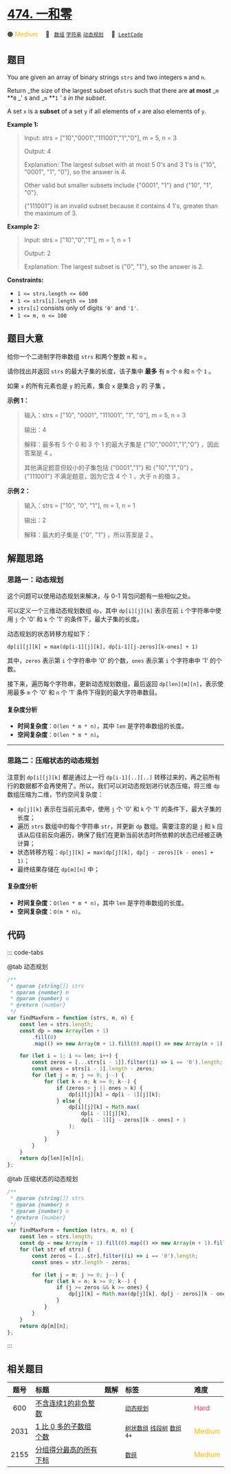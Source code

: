 # [474. 一和零](https://leetcode.com/problems/ones-and-zeroes)

🟠 <font color=#ffb800>Medium</font>&emsp; 🔖&ensp; [`数组`](/tag/array.md) [`字符串`](/tag/string.md) [`动态规划`](/tag/dynamic-programming.md)&emsp; 🔗&ensp;[`LeetCode`](https://leetcode.com/problems/ones-and-zeroes)

## 题目

You are given an array of binary strings `strs` and two integers `m` and `n`.

Return _the size of the largest subset of`strs` such that there are **at
most** _`m` **`0` _' s and _`n` **`1` _' s in the subset_.

A set `x` is a **subset** of a set `y` if all elements of `x` are also
elements of `y`.

**Example 1:**

> Input: strs = ["10","0001","111001","1","0"], m = 5, n = 3
>
> Output: 4
>
> Explanation: The largest subset with at most 5 0's and 3 1's is {"10", "0001", "1", "0"}, so the answer is 4.
>
> Other valid but smaller subsets include {"0001", "1"} and {"10", "1", "0"}.
>
> {"111001"} is an invalid subset because it contains 4 1's, greater than the maximum of 3.

**Example 2:**

> Input: strs = ["10","0","1"], m = 1, n = 1
>
> Output: 2
>
> Explanation: The largest subset is {"0", "1"}, so the answer is 2.

**Constraints:**

- `1 <= strs.length <= 600`
- `1 <= strs[i].length <= 100`
- `strs[i]` consists only of digits `'0'` and `'1'`.
- `1 <= m, n <= 100`

## 题目大意

给你一个二进制字符串数组 `strs` 和两个整数 `m` 和 `n` 。

请你找出并返回 `strs` 的最大子集的长度，该子集中 **最多** 有 `m` 个 `0` 和 `n` 个 `1` 。

如果 `x` 的所有元素也是 `y` 的元素，集合 `x` 是集合 `y` 的 子集 。

**示例 1：**

> 输入：strs = ["10", "0001", "111001", "1", "0"], m = 5, n = 3
>
> 输出：4
>
> 解释：最多有 5 个 0 和 3 个 1 的最大子集是 {"10","0001","1","0"} ，因此答案是 4 。
>
> 其他满足题意但较小的子集包括 {"0001","1"} 和 {"10","1","0"} 。{"111001"} 不满足题意，因为它含 4 个 1 ，大于 n 的值 3 。

**示例 2：**

> 输入：strs = ["10", "0", "1"], m = 1, n = 1
>
> 输出：2
>
> 解释：最大的子集是 {"0", "1"} ，所以答案是 2 。

## 解题思路

### 思路一：动态规划

这个问题可以使用动态规划来解决，与 0-1 背包问题有一些相似之处。

可以定义一个三维动态规划数组 `dp`，其中 `dp[i][j][k]` 表示在前 `i` 个字符串中使用 `j` 个 '0' 和 `k` 个 '1' 的条件下，最大子集的长度。

动态规划的状态转移方程如下：

`dp[i][j][k] = max(dp[i-1][j][k], dp[i-1][j-zeros][k-ones] + 1)`

其中，`zeros` 表示第 `i` 个字符串中 '0' 的个数，`ones` 表示第 `i` 个字符串中 '1' 的个数。

接下来，遍历每个字符串，更新动态规划数组，最后返回 `dp[len][m][n]`，表示使用最多 `m` 个 '0' 和 `n` 个 '1' 条件下得到的最大字符串数目。

#### 复杂度分析

- **时间复杂度**：`O(len * m * n)`，其中 `len` 是字符串数组的长度。
- **空间复杂度**：`O(len * m * n)`。

---

### 思路二：压缩状态的动态规划

注意到 `dp[i][j][k]` 都是通过上一行 `dp[i-1][..][..]` 转移过来的，再之前所有行的数据都不会再使用了。所以，我们可以对动态规划进行状态压缩，将三维 `dp` 数组压缩为二维，节约空间复杂度：

- `dp[j][k]` 表示在当前元素中，使用 `j` 个 '0' 和 `k` 个 '1' 的条件下，最大子集的长度；
- 遍历 `strs` 数组中的每个字符串 `str`，并更新 `dp` 数组。需要注意的是 `j` 和 `k` 应该从后往前反向遍历，确保了我们在更新当前状态时所依赖的状态已经被正确计算；
- 状态转移方程：`dp[j][k] = max(dp[j][k], dp[j - zeros][k - ones] + 1)`；
- 最终结果存储在 `dp[m][n]` 中；

#### 复杂度分析

- **时间复杂度**：`O(len * m * n)`，其中 `len` 是字符串数组的长度。
- **空间复杂度**：`O(m * n)`。

## 代码

::: code-tabs

@tab 动态规划

```javascript
/**
 * @param {string[]} strs
 * @param {number} m
 * @param {number} n
 * @return {number}
 */
var findMaxForm = function (strs, m, n) {
	const len = strs.length;
	const dp = new Array(len + 1)
		.fill(0)
		.map(() => new Array(m + 1).fill(0).map(() => new Array(n + 1).fill(0)));

	for (let i = 1; i <= len; i++) {
		const zeros = [...strs[i - 1]].filter((i) => i == '0').length;
		const ones = strs[i - 1].length - zeros;
		for (let j = m; j >= 0; j--) {
			for (let k = n; k >= 0; k--) {
				if (zeros > j || ones > k) {
					dp[i][j][k] = dp[i - 1][j][k];
				} else {
					dp[i][j][k] = Math.max(
						dp[i - 1][j][k],
						dp[i - 1][j - zeros][k - ones] + 1
					);
				}
			}
		}
	}
	return dp[len][m][n];
};
```

@tab 压缩状态的动态规划

```javascript
/**
 * @param {string[]} strs
 * @param {number} m
 * @param {number} n
 * @return {number}
 */
var findMaxForm = function (strs, m, n) {
	const len = strs.length;
	const dp = new Array(m + 1).fill(0).map(() => new Array(n + 1).fill(0));
	for (let str of strs) {
		const zeros = [...str].filter((i) => i == '0').length;
		const ones = str.length - zeros;

		for (let j = m; j >= 0; j--) {
			for (let k = n; k >= 0; k--) {
				if (j >= zeros && k >= ones) {
					dp[j][k] = Math.max(dp[j][k], dp[j - zeros][k - ones] + 1);
				}
			}
		}
	}
	return dp[m][n];
};
```

:::

## 相关题目

<!-- prettier-ignore -->
| 题号 | 标题 | 题解 | 标签 | 难度 |
| :------: | :------ | :------: | :------ | :------ |
| 600 | [不含连续1的非负整数](https://leetcode.com/problems/non-negative-integers-without-consecutive-ones) |  |  [`动态规划`](/tag/dynamic-programming.md) | <font color=#ff334b>Hard</font> |
| 2031 | [1 比 0 多的子数组个数](https://leetcode.com/problems/count-subarrays-with-more-ones-than-zeros) |  |  [`树状数组`](/tag/binary-indexed-tree.md) [`线段树`](/tag/segment-tree.md) [`数组`](/tag/array.md) `4+` | <font color=#ffb800>Medium</font> |
| 2155 | [分组得分最高的所有下标](https://leetcode.com/problems/all-divisions-with-the-highest-score-of-a-binary-array) |  |  [`数组`](/tag/array.md) | <font color=#ffb800>Medium</font> |

<style>
.blue {
    background-color: #096dd9;
    padding: 0.25rem 0.5rem;
    margin: 0;
    font-size: 0.85em;
    border-radius: 3px;
    color: white;
    font-weight: 500;
}
table th:first-of-type { width: 10%; }
table th:nth-of-type(2) { width: 35%; }
table th:nth-of-type(3) { width: 10%; }
table th:nth-of-type(4) { width: 35%; }
table th:nth-of-type(5) { width: 10%; }
</style>
